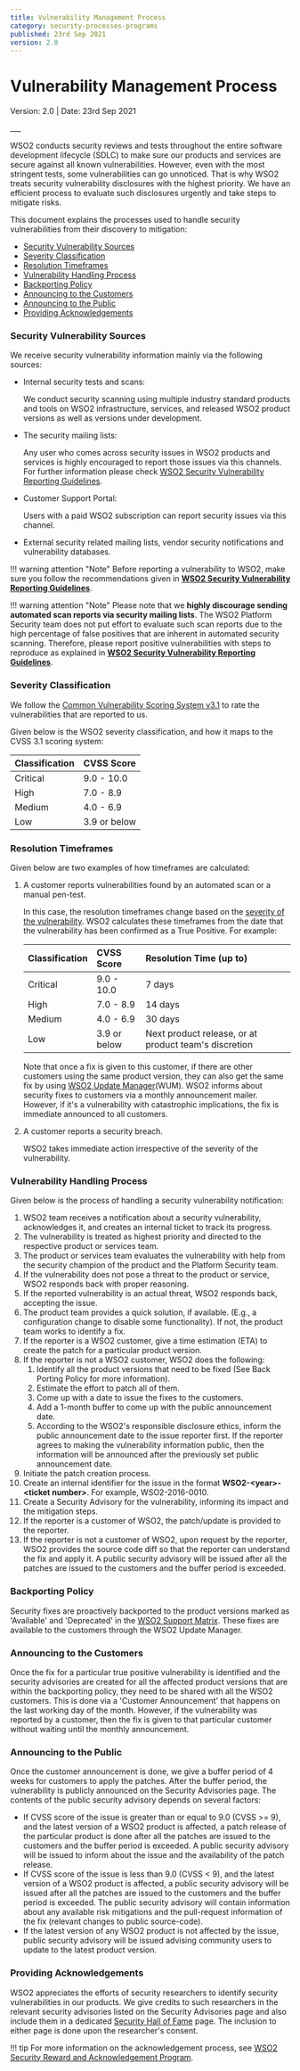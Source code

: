```yaml
---
title: Vulnerability Management Process
category: security-processes-programs
published: 23rd Sep 2021
version: 2.0
---
```


# Vulnerability Management Process

<p class="doc-info">Version: 2.0 | Date: 23rd Sep 2021</p>
___

WSO2 conducts security reviews and tests throughout the entire software development lifecycle (SDLC) to make sure our products and services are secure against all known vulnerabilities. However, even with the most stringent tests, some vulnerabilities can go unnoticed. That is why WSO2 treats security vulnerability disclosures with the highest priority. We have an efficient process to evaluate such disclosures urgently and take steps to mitigate risks.

This document explains the processes used to handle security vulnerabilities from their discovery to mitigation:

* [Security Vulnerability Sources](#security-vulnerability-sources)
* [Severity Classification](#severity-classification)
* [Resolution Timeframes](#resolution-timeframes)
* [Vulnerability Handling Process](#vulnerability-handling-process)
* [Backporting Policy](#backporting-policy)
* [Announcing to the Customers](#announcing-to-the-customers)
* [Announcing to the Public](#announcing-to-the-public)
* [Providing Acknowledgements](#providing-acknowledgements)


### Security Vulnerability Sources
We receive security vulnerability information mainly via the following sources:

* Internal security tests and scans:
  
    We conduct security scanning using multiple industry standard products and tools on WSO2 infrastructure, services, and released WSO2 product versions as well as versions under development.  

* The security mailing lists:

    Any user who comes across security issues in WSO2 products and services is highly encouraged to report those issues via this channels. For further information please check [WSO2 Security Vulnerability Reporting Guidelines](/security-guidelines/vulnerability-reporting-guidelines.md).

* Customer Support Portal:

    Users with a paid WSO2 subscription can report security issues via this channel.

* External security related mailing lists, vendor security notifications and vulnerability databases.

!!! warning attention "Note"
    Before reporting a vulnerability to WSO2, make sure you follow the recommendations given in **[WSO2 Security Vulnerability Reporting Guidelines](/security-guidelines/vulnerability-reporting-guidelines.md)**.

!!! warning attention "Note"
    Please note that we **highly discourage sending automated scan reports via security mailing lists**. The WSO2 Platform Security team does not put effort to evaluate such scan reports due to the high percentage of false positives that are inherent in automated security scanning. Therefore, please report positive vulnerabilities with steps to reproduce as explained in **[WSO2 Security Vulnerability Reporting Guidelines](/security-guidelines/vulnerability-reporting-guidelines.md)**.


### Severity Classification
We follow the [Common Vulnerability Scoring System v3.1](https://www.first.org/cvss/specification-document) to rate the vulnerabilities that are reported to us.

Given below is the WSO2 severity classification, and how it maps to the CVSS 3.1 scoring system:

| Classification | CVSS Score   |
| :------------- | :----------- |
| Critical       | 9.0 - 10.0   |
| High           | 7.0 - 8.9    |
| Medium         | 4.0 - 6.9    |
| Low            | 3.9 or below | 


### Resolution Timeframes
Given below are two examples of how timeframes are calculated:

1. A customer reports vulnerabilities found by an automated scan or a manual pen-test. 

    In this case, the resolution timeframes change based on the [severity of the vulnerability](#severity-classification). WSO2 calculates these timeframes from the date that the vulnerability has been confirmed as a True Positive. For example:


    | Classification | CVSS Score   | Resolution Time (up to) |
    | :------------- | :----------- | :---------------------- |
    | Critical       | 9.0 - 10.0   | 7 days                  |
    | High           | 7.0 - 8.9    | 14 days                 |
    | Medium         | 4.0 - 6.9    | 30 days                 |
    | Low            | 3.9 or below |Next product release, or at product team's discretion | 

    Note that once a fix is given to this customer, if there are other customers using the same product version, they can also get the same fix by using [WSO2 Update Manager](https://wso2.com/updates/wum)(WUM). WSO2 informs about security fixes to customers via a monthly announcement mailer. However, if it's a vulnerability with catastrophic implications, the fix is immediate announced to all customers.  

2. A customer reports a security breach.
    
    WSO2 takes immediate action irrespective of the severity of the vulnerability.


### Vulnerability Handling Process
Given below is the process of handling a security vulnerability notification:

1. WSO2 team receives a notification about a security vulnerability, acknowledges it, and creates an internal ticket to track its progress.
2. The vulnerability is treated as highest priority and directed to the respective product or services team.
3. The product or services team evaluates the vulnerability with help from the security champion of the product and the Platform Security team.  
4. If the vulnerability does not pose a threat to the product or service, WSO2 responds back with proper reasoning.
5. If the reported vulnerability is an actual threat, WSO2 responds back, accepting the issue.
6. The product team provides a quick solution, if available. (E.g., a configuration change to disable some functionality). If not, the product team works to identify a fix.
7. If the reporter is a WSO2 customer, give a time estimation (ETA) to create the patch for a particular product version.
8. If the reporter is not a WSO2 customer, WSO2 does the following:
    1. Identify all the product versions that need to be fixed (See Back Porting Policy for more information).
    2. Estimate the effort to patch all of them.
    3. Come up with a date to issue the fixes to the customers.
    4. Add a 1-month buffer to come up with the public announcement date.
    5. According to the WSO2's responsible disclosure ethics, inform the public announcement date to the issue reporter first. If the reporter agrees to making the vulnerability information public, then the information will be announced after the previously set public announcement date. 
9. Initiate the patch creation process.
10. Create an internal identifier for the issue in the format **WSO2-<year\>-<ticket number\>**. For example, WSO2-2016-0010.
11. Create a Security Advisory for the vulnerability, informing its impact and the mitigation steps.
12. If the reporter is a customer of WSO2, the patch/update is provided to the reporter.
13. If the reporter is not a customer of WSO2, upon request by the reporter, WSO2 provides the source code diff so that the reporter can understand the fix and apply it. A public security advisory will be issued after all the patches are issued to the customers and the buffer period is exceeded.


### Backporting Policy
Security fixes are proactively backported to the product versions marked as 'Available' and 'Deprecated' in the [WSO2 Support Matrix](https://wso2.com/products/support-matrix/). These fixes are available to the customers through the WSO2 Update Manager. 


### Announcing to the Customers
Once the fix for a particular true positive vulnerability is identified and the security advisories are created for all the affected product versions that are within the backporting policy, they need to be shared with all the WSO2 customers. This is done via a 'Customer Announcement' that happens on the last working day of the month. However, if the vulnerability was reported by a customer, then the fix is given to that particular customer without waiting until the monthly announcement.


### Announcing to the Public
Once the customer announcement is done, we give a buffer period of 4 weeks for customers to apply the patches. After the buffer period, the vulnerability is publicly announced on the Security Advisories page. The contents of the public security advisory depends on several factors:

* If CVSS score of the issue is greater than or equal to 9.0 (CVSS >= 9), and the latest version of a WSO2 product is affected, a patch release of the particular product is done after all the patches are issued to the customers and the buffer period is exceeded. A public security advisory will be issued to inform about the issue and the availability of the patch release.
* If CVSS score of the issue is less than 9.0 (CVSS < 9), and the latest version of a WSO2 product is affected, a public security advisory will be issued after all the patches are issued to the customers and the buffer period is exceeded. The public security advisory will contain information about any available risk mitigations and the pull-request information of the fix (relevant changes to public source-code). 
* If the latest version of any WSO2 product is not affected by the issue, public security advisory will be issued advising community users to update to the latest product version. 

### Providing Acknowledgements
WSO2 appreciates the efforts of security researchers to identify security vulnerabilities in our products. We give credits to such researchers in the relevant security advisories listed on the Security Advisories page and also include them in a dedicated [Security Hall of Fame](hall-of-fame.md) page. The inclusion to either page is done upon the researcher's consent.

!!! tip
    For more information on the acknowledgement process, see [WSO2 Security Reward and Acknowledgement Program](reward-and-acknowledgement-program.md).
